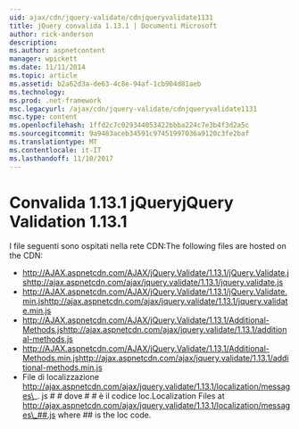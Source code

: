 ```yaml
---
uid: ajax/cdn/jquery-validate/cdnjqueryvalidate1131
title: jQuery convalida 1.13.1 | Documenti Microsoft
author: rick-anderson
description: 
ms.author: aspnetcontent
manager: wpickett
ms.date: 11/11/2014
ms.topic: article
ms.assetid: b2a62d3a-de63-4c8e-94af-1cb904d81aeb
ms.technology: 
ms.prod: .net-framework
msc.legacyurl: /ajax/cdn/jquery-validate/cdnjqueryvalidate1131
msc.type: content
ms.openlocfilehash: 1ffd2c7c029344053422bbba224c7e3b4f3d2a5c
ms.sourcegitcommit: 9a9483aceb34591c97451997036a9120c3fe2baf
ms.translationtype: MT
ms.contentlocale: it-IT
ms.lasthandoff: 11/10/2017
---
```

<a name="jquery-validation-1131"></a><span data-ttu-id="ddaf8-102">Convalida 1.13.1 jQuery</span><span class="sxs-lookup"><span data-stu-id="ddaf8-102">jQuery Validation 1.13.1</span></span>
====================
<span data-ttu-id="ddaf8-103">I file seguenti sono ospitati nella rete CDN:</span><span class="sxs-lookup"><span data-stu-id="ddaf8-103">The following files are hosted on the CDN:</span></span>

- <span data-ttu-id="ddaf8-104">http://AJAX.aspnetcdn.com/AJAX/jQuery.Validate/1.13.1/jQuery.Validate.js</span><span class="sxs-lookup"><span data-stu-id="ddaf8-104">http://ajax.aspnetcdn.com/ajax/jquery.validate/1.13.1/jquery.validate.js</span></span>
- <span data-ttu-id="ddaf8-105">http://AJAX.aspnetcdn.com/AJAX/jQuery.Validate/1.13.1/jQuery.Validate.min.js</span><span class="sxs-lookup"><span data-stu-id="ddaf8-105">http://ajax.aspnetcdn.com/ajax/jquery.validate/1.13.1/jquery.validate.min.js</span></span>
- <span data-ttu-id="ddaf8-106">http://AJAX.aspnetcdn.com/AJAX/jQuery.Validate/1.13.1/Additional-Methods.js</span><span class="sxs-lookup"><span data-stu-id="ddaf8-106">http://ajax.aspnetcdn.com/ajax/jquery.validate/1.13.1/additional-methods.js</span></span>
- <span data-ttu-id="ddaf8-107">http://AJAX.aspnetcdn.com/AJAX/jQuery.Validate/1.13.1/Additional-Methods.min.js</span><span class="sxs-lookup"><span data-stu-id="ddaf8-107">http://ajax.aspnetcdn.com/ajax/jquery.validate/1.13.1/additional-methods.min.js</span></span>
- <span data-ttu-id="ddaf8-108">File di localizzazione http://ajax.aspnetcdn.com/ajax/jquery.validate/1.13.1/localization/messages\_. js # # dove # # è il codice loc.</span><span class="sxs-lookup"><span data-stu-id="ddaf8-108">Localization Files at http://ajax.aspnetcdn.com/ajax/jquery.validate/1.13.1/localization/messages\_##.js where ## is the loc code.</span></span>
